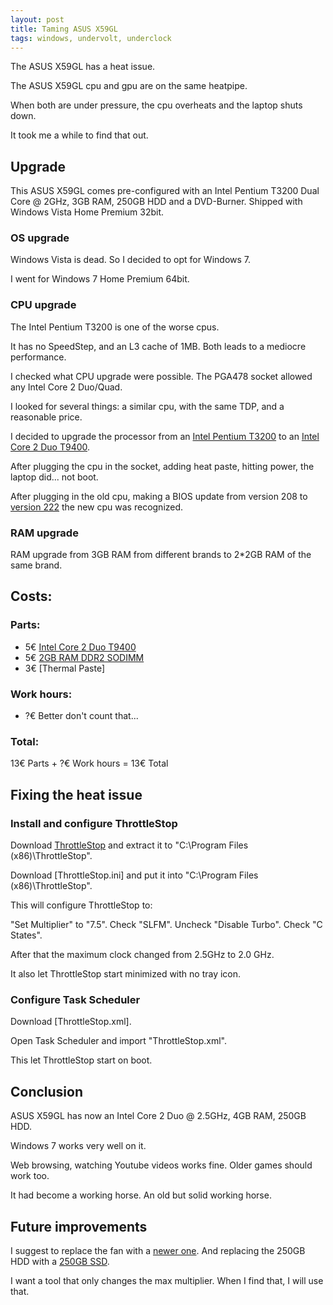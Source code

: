 ```yaml
---
layout: post
title: Taming ASUS X59GL
tags: windows, undervolt, underclock
---
```


The ASUS X59GL has a heat issue.

The ASUS X59GL cpu and gpu are on the same heatpipe.

When both are under pressure, the cpu overheats and the laptop shuts down.

It took me a while to find that out.

## Upgrade

This ASUS X59GL comes pre-configured with an Intel Pentium T3200 Dual Core @ 2GHz, 3GB RAM, 250GB HDD and a DVD-Burner. Shipped with Windows Vista Home Premium 32bit.

### OS upgrade

Windows Vista is dead. So I decided to opt for Windows 7.

I went for Windows 7 Home Premium 64bit.

### CPU upgrade

The Intel Pentium T3200 is one of the worse cpus.

It has no SpeedStep, and an L3 cache of 1MB. Both leads to a mediocre performance.

I checked what CPU upgrade were possible. The PGA478 socket allowed any Intel Core 2 Duo/Quad.

I looked for several things: a similar cpu, with the same TDP, and a reasonable price.

I decided to upgrade the processor from an [Intel Pentium T3200](http://www.cpu-world.com/sspec/SL/SLAVG.html) to an [Intel Core 2 Duo T9400](http://www.cpu-world.com/sspec/SL/SLGEK.html).

After plugging the cpu in the socket, adding heat paste, hitting power, the laptop did... not boot.

After plugging in the old cpu, making a BIOS update from version 208 to [version 222](https://dlcdnets.asus.com/pub/ASUS/nb/F5GL/F5GLAS222.zip) the new cpu was recognized.

### RAM upgrade

RAM upgrade from 3GB RAM from different brands to 2*2GB RAM of the same brand.

## Costs:

### Parts:

* 5€ [Intel Core 2 Duo T9400](https://www.ebay.de/itm/113327133419)
* 5€ [2GB RAM DDR2 SODIMM](https://www.ebay-kleinanzeigen.de/s-sortierung:preis/2gb-ram-ddr2-sodimm/k0)
* 3€ [Thermal Paste]

### Work hours:

* ?€ Better don't count that...

### Total:

13€ Parts + ?€ Work hours = 13€ Total

## Fixing the heat issue

### Install and configure ThrottleStop

Download [ThrottleStop](https://www.techpowerup.com/download/techpowerup-throttlestop/) and extract it to "C:\Program Files (x86)\ThrottleStop".

Download [ThrottleStop.ini] and put it into "C:\Program Files (x86)\ThrottleStop".

This will configure ThrottleStop to:

"Set Multiplier" to "7.5". Check "SLFM". Uncheck "Disable Turbo". Check "C States".

After that the maximum clock changed from 2.5GHz to 2.0 GHz.

It also let ThrottleStop start minimized with no tray icon.

### Configure Task Scheduler

Download [ThrottleStop.xml].

Open Task Scheduler and import "ThrottleStop.xml".

This let ThrottleStop start on boot.

## Conclusion

ASUS X59GL has now an Intel Core 2 Duo @ 2.5GHz, 4GB RAM, 250GB HDD.

Windows 7 works very well on it.

Web browsing, watching Youtube videos works fine. Older games should work too.

It had become a working horse. An old but solid working horse.

## Future improvements

I suggest to replace the fan with a [newer one](https://www.ebay.de/itm/273618471582). And replacing the 250GB HDD with a [250GB SSD](https://computerstoreberlin.de/Samsung-850-EVO-250-GB-25-Zoll-SATA-III-6Gb-s-MZ-75E250-SSD-39369).

I want a tool that only changes the max multiplier. When I find that, I will use that.
